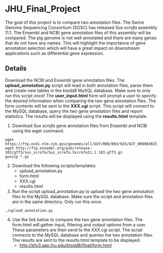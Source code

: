 # JHU_Final_Project
The goal of this project is to compare two annotation files.  The Swine Genome Sequencing Consortium (SGSC) has released *Sus scrofa* assembly 11.1.  The Ensembl and NCBI gene annotation files of this assembly will be compared.  The pig genome is not well annotated and there are many genes that do not have any names.  This will highlight the importance of gene annotation selection which will have a great impact on downstream applications such as differential gene expression.

## Details
Download the NCBI and Ensembl gene annotation files.  The **upload_annotation.py** script will read in both annotation files, parse them and create new tables in the ktodd8 MySQL database.  Make sure to only run this script once!  The **user_input.html** form will prompt a user to specify the desired information when comparing the two gene annotation files.  The form contents will be sent to the **XXX.cgi** script.  This script will connect to the MySQL database, query the two gene annotation files and report statistics.  The results will be displayed using the **results.html** template.

1. Download *Sus scrofa* gene annotation files from Ensembl and NCBI using the wget command.
```
wget https://ftp.ncbi.nlm.nih.gov/genomes/all/GCF/000/003/025/GCF_000003025.6_Sscrofa11.1/GCF_000003025.6_Sscrofa11.1_genomic.gff.gz
wget http://ftp.ensembl.org/pub/release-103/gff3/sus_scrofa/Sus_scrofa.Sscrofa11.1.103.gff3.gz
gunzip *.gz
```
2. Download the following scripts/templates:
      - upload_annotation.py
      - form.html
      - XXX.cgi
      - results.html
3. Run the script upload_annotation.py to upload the two gene annotation files to the MySQL database.  Make sure the script and annotation files are in the same directory.  Only run this once.
```
./upload_annotation.py
```
4. Use the link below to compare the two gene annotation files.  The form.html will gather input, filtering and output options from a user.  These parameters are then send to the XXX.cgi script.  The script connects to the MySQL database and queries the two annotation files.  The results are sent to the results.html template to be displayed.
      - http://bfx3.aap.jhu.edu/ktodd8/final/form.html
